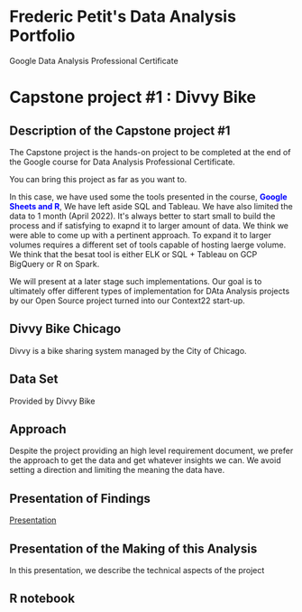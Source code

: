 # Frederic Petit's Data Analysis Portfolio
Google Data Analysis Professional Certificate

# Capstone project #1 : Divvy Bike

## Description of the Capstone project #1 
The Capstone project is the hands-on project to be completed at the end of the Google course for Data Analysis Professional Certificate.

You can bring this project as far as you want to.

In this case, we have used some the tools presented in the course, <b><font color=blue>Google Sheets and R</font></b>, We have left aside SQL and Tableau. We have also limited the data to 1 month (April 2022). It's always better to start small to build the process and if satisfying to exapnd it to larger amount of data. We think we were able to come up with a pertinent approach. To expand it to larger volumes requires a different set of tools capable of hosting laerge volume. We think that the besat tool is either ELK or SQL + Tableau on GCP BigQuery or R on Spark.

We will present at a later stage such implementations. Our goal is to ultimately offer different types of implementation for DAta Analysis projects by our Open Source project turned into our Context22 start-up.

## Divvy Bike Chicago
Divvy is a bike sharing system managed by the City of Chicago.

## Data Set 
Provided by Divvy Bike

## Approach
Despite the project providing an high level requirement document, we prefer the approach to get the data and get whatever insights we can. We avoid setting a direction and limiting the meaning the data have.

## Presentation of Findings
[Presentation](https://github.com/Fredo68usa/portfolio/blob/511f4cc1f2289cec6ab30819e2f8c8321208ed63/DIVVY%20Chicago.pdf)

## Presentation of the Making of this Analysis
In this presentation, we describe the technical aspects of the project

## R notebook



